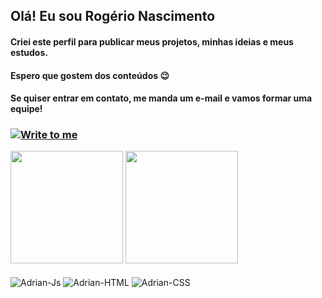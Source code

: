 ## Olá! Eu sou Rogério Nascimento 
#### Criei este perfil para publicar meus projetos, minhas ideias e meus estudos.
#### Espero que gostem dos conteúdos 😉
####  Se quiser entrar em contato, me manda um e-mail e vamos formar uma equipe!
### <a href="mailto:rogerionascimentoluz2gmail.com" target="_blank"><img align="center" src="https://img.shields.io/badge/Gmail-D14836?style=for-the-badge&logo=gmail&logoColor=white" alt="Write to me"></a>

<div>
  <img height="180em" src="https://github-readme-stats.vercel.app/api?username=Migalhas de pãoRogerionascimentoluz
&show_icons=true&theme=onedark&include_all_commits=true&count_private=true"/>
  <img height="180em" src="https://github-readme-stats.vercel.app/api/top-langs/?username=Migalhas de pãoRogerionascimentoluz
&layout=compact&langs_count=7&theme=onedark"/>
</div>
<div style="display: inline_block"><br>
  <img align="center" alt="Adrian-Js" src="https://img.shields.io/badge/JavaScript-F7DF1E?style=for-the-badge&logo=javascript&logoColor=black">
  
  <img align="center" alt="Adrian-HTML" src="https://img.shields.io/badge/HTML5-E34F26?style=for-the-badge&logo=html5&logoColor=white">
  <img align="center" alt="Adrian-CSS" src="https://img.shields.io/badge/CSS3-1572B6?style=for-the-badge&logo=css3&logoColor=white">
 
 
